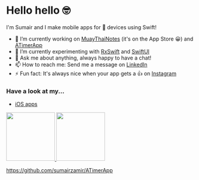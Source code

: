 # Hello hello 🤓

I'm Sumair and I make mobile apps for 🍎 devices using Swift!

- 🔭 I’m currently working on [MuayThaiNotes](https://github.com/sumairzamir/MuayThaiNotesApp) (it's on the App Store 😀) and [ATimerApp](https://github.com/sumairzamir/ATimerApp)
- 🌱 I’m currently experimenting with [RxSwift](https://github.com/ReactiveX/RxSwift) and [SwiftUI](https://github.com/sumairzamir/LandmarksApp)
- 💬 Ask me about anything, always happy to have a chat!
- 📫 How to reach me: Send me a message on [LinkedIn](https://www.linkedin.com/in/sumairzamir/)
- ⚡ Fun fact: It's always nice when your app gets a 👍 on [Instagram](https://www.instagram.com/p/CEgu9x4JVod/?igshid=w8wxbmgm359%E2%80%A6)

### Have a look at my...

- [iOS apps](https://apps.apple.com/gb/developer/sumair-zamir/id1524865598)

<a href="https://github.com/sumairzamir/MuayThaiNotesApp">
  <img src="https://github-readme-stats.vercel.app/api/pin/?username=sumairzamir&repo=MuayThaiNotesApp" height=130 />
</a>
<a href="https://github.com/sumairzamir/ATimerApp">
  <img src="https://github-readme-stats.vercel.app/api/pin/?username=sumairzamir&repo=ATimerApp" height=130 />
</a>

<!--
**sumairzamir/sumairzamir** is a ✨ _special_ ✨ repository because its `README.md` (this file) appears on your GitHub profile.

Here are some ideas to get you started:

- 🔭 I’m currently working on ...
- 🌱 I’m currently learning ...
- 👯 I’m looking to collaborate on ...
- 🤔 I’m looking for help with ...
- 💬 Ask me about ...
- 📫 How to reach me: ...
- 😄 Pronouns: ...
- ⚡ Fun fact: ...
-->
https://github.com/sumairzamir/ATimerApp
